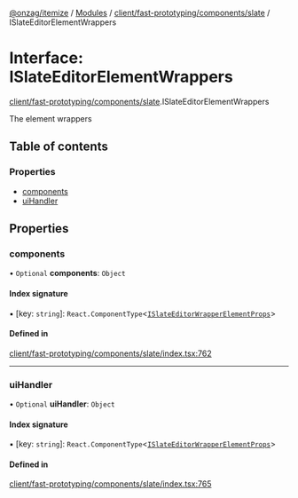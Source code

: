 [@onzag/itemize](../README.md) / [Modules](../modules.md) / [client/fast-prototyping/components/slate](../modules/client_fast_prototyping_components_slate.md) / ISlateEditorElementWrappers

# Interface: ISlateEditorElementWrappers

[client/fast-prototyping/components/slate](../modules/client_fast_prototyping_components_slate.md).ISlateEditorElementWrappers

The element wrappers

## Table of contents

### Properties

- [components](client_fast_prototyping_components_slate.ISlateEditorElementWrappers.md#components)
- [uiHandler](client_fast_prototyping_components_slate.ISlateEditorElementWrappers.md#uihandler)

## Properties

### components

• `Optional` **components**: `Object`

#### Index signature

▪ [key: `string`]: `React.ComponentType`<[`ISlateEditorWrapperElementProps`](client_fast_prototyping_components_slate.ISlateEditorWrapperElementProps.md)\>

#### Defined in

[client/fast-prototyping/components/slate/index.tsx:762](https://github.com/onzag/itemize/blob/f2db74a5/client/fast-prototyping/components/slate/index.tsx#L762)

___

### uiHandler

• `Optional` **uiHandler**: `Object`

#### Index signature

▪ [key: `string`]: `React.ComponentType`<[`ISlateEditorWrapperElementProps`](client_fast_prototyping_components_slate.ISlateEditorWrapperElementProps.md)\>

#### Defined in

[client/fast-prototyping/components/slate/index.tsx:765](https://github.com/onzag/itemize/blob/f2db74a5/client/fast-prototyping/components/slate/index.tsx#L765)
